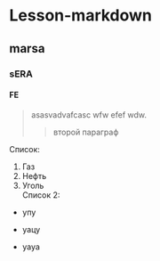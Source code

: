 Lesson-markdown
===============
marsa
------
### sERA
#### FE
>asasvadvafcasc wfw efef wdw.  
>>второй параграф

Список:
1.  Газ
2.  Нефть
3.  Уголь  
Список 2:
+ упу
* уацу
- уауа  
